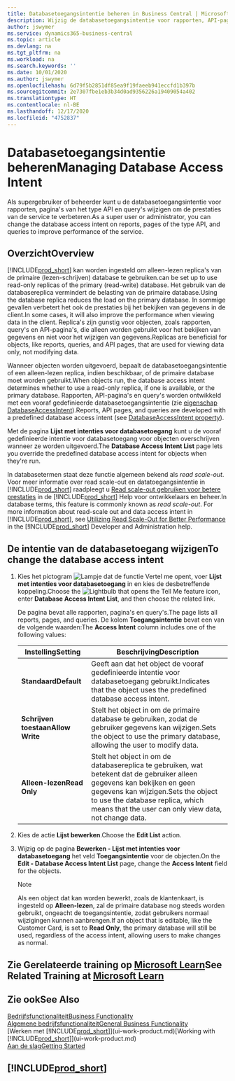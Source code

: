 ```yaml
---
title: Databasetoegangsintentie beheren in Business Central | Microsoft Docs
description: Wijzig de databasetoegangsintentie voor rapporten, API-pagina's en query's.
author: jswymer
ms.service: dynamics365-business-central
ms.topic: article
ms.devlang: na
ms.tgt_pltfrm: na
ms.workload: na
ms.search.keywords: ''
ms.date: 10/01/2020
ms.author: jswymer
ms.openlocfilehash: 6d79f5b2851df85ea9f19faeeb941eccfd1b397b
ms.sourcegitcommit: 2e7307fbe1eb3b34d0ad9356226a19409054a402
ms.translationtype: HT
ms.contentlocale: nl-BE
ms.lasthandoff: 12/17/2020
ms.locfileid: "4752837"
---
```

# <a name="managing-database-access-intent"></a><span data-ttu-id="e806c-103">Databasetoegangsintentie beheren</span><span class="sxs-lookup"><span data-stu-id="e806c-103">Managing Database Access Intent</span></span> 

<span data-ttu-id="e806c-104">Als supergebruiker of beheerder kunt u de databasetoegangsintentie voor rapporten, pagina's van het type API en query's wijzigen om de prestaties van de service te verbeteren.</span><span class="sxs-lookup"><span data-stu-id="e806c-104">As a super user or administrator, you can change the database access intent on reports, pages of the type API, and queries to improve performance of the service.</span></span>

## <a name="overview"></a><span data-ttu-id="e806c-105">Overzicht</span><span class="sxs-lookup"><span data-stu-id="e806c-105">Overview</span></span>

[!INCLUDE[prod_short](includes/prod_short.md)] <span data-ttu-id="e806c-106">kan worden ingesteld om alleen-lezen replica's van de primaire (lezen-schrijven) database te gebruiken.</span><span class="sxs-lookup"><span data-stu-id="e806c-106">can be set up to use read-only replicas of the primary (read-write) database.</span></span> <span data-ttu-id="e806c-107">Het gebruik van de databasereplica vermindert de belasting van de primaire database.</span><span class="sxs-lookup"><span data-stu-id="e806c-107">Using the database replica reduces the load on the primary database.</span></span> <span data-ttu-id="e806c-108">In sommige gevallen verbetert het ook de prestaties bij het bekijken van gegevens in de client.</span><span class="sxs-lookup"><span data-stu-id="e806c-108">In some cases, it will also improve the performance when viewing data in the client.</span></span> <span data-ttu-id="e806c-109">Replica's zijn gunstig voor objecten, zoals rapporten, query's en API-pagina's, die alleen worden gebruikt voor het bekijken van gegevens en niet voor het wijzigen van gegevens.</span><span class="sxs-lookup"><span data-stu-id="e806c-109">Replicas are beneficial for objects, like reports, queries, and API pages, that are used for viewing data only, not modifying data.</span></span>

<span data-ttu-id="e806c-110">Wanneer objecten worden uitgevoerd, bepaalt de databasetoegangsintentie of een alleen-lezen replica, indien beschikbaar, of de primaire database moet worden gebruikt.</span><span class="sxs-lookup"><span data-stu-id="e806c-110">When objects run, the database access intent determines whether to use a read-only replica, if one is available, or the primary database.</span></span> <span data-ttu-id="e806c-111">Rapporten, API-pagina's en query's worden ontwikkeld met een vooraf gedefinieerde databasetoegangsintentie (zie [eigenschap DatabaseAccessIntent](/dynamics365/business-central/dev-itpro/developer/properties/devenv-dataaccessintent-property)).</span><span class="sxs-lookup"><span data-stu-id="e806c-111">Reports, API pages, and queries are developed with a predefined database access intent (see [DatabaseAccessIntent property](/dynamics365/business-central/dev-itpro/developer/properties/devenv-dataaccessintent-property)).</span></span>

<span data-ttu-id="e806c-112">Met de pagina **Lijst met intenties voor databasetoegang** kunt u de vooraf gedefinieerde intentie voor databasetoegang voor objecten overschrijven wanneer ze worden uitgevoerd.</span><span class="sxs-lookup"><span data-stu-id="e806c-112">The **Database Access Intent List** page lets you override the predefined database access intent for objects when they're run.</span></span>

<span data-ttu-id="e806c-113">In databasetermen staat deze functie algemeen bekend als *read scale-out*. Voor meer informatie over read scale-out en datatoegangsintentie in [!INCLUDE[prod_short](includes/prod_short.md)] raadpleegt u [Read scale-out gebruiken voor betere prestaties](/dynamics365/business-central/dev-itpro/administration/database-read-scale-out-overview) in de [!INCLUDE[prod_short](includes/prod_short.md)] Help voor ontwikkelaars en beheer.</span><span class="sxs-lookup"><span data-stu-id="e806c-113">In database terms, this feature is commonly known as *read scale-out*. For more information about read-scale out and data access intent in [!INCLUDE[prod_short](includes/prod_short.md)], see [Utilizing Read Scale-Out for Better Performance](/dynamics365/business-central/dev-itpro/administration/database-read-scale-out-overview) in the [!INCLUDE[prod_short](includes/prod_short.md)] Developer and Administration help.</span></span>

## <a name="to-change-the-database-access-intent"></a><span data-ttu-id="e806c-114">De intentie van de databasetoegang wijzigen</span><span class="sxs-lookup"><span data-stu-id="e806c-114">To change the database access intent</span></span>

1. <span data-ttu-id="e806c-115">Kies het pictogram ![Lampje dat de functie Vertel me opent](media/ui-search/search_small.png "Vertel me wat u wilt doen"), voer **Lijst met intenties voor databasetoegang** in en kies de desbetreffende koppeling.</span><span class="sxs-lookup"><span data-stu-id="e806c-115">Choose the ![Lightbulb that opens the Tell Me feature](media/ui-search/search_small.png "Tell me what you want to do") icon, enter **Database Access Intent List**, and then choose the related link.</span></span>

    <span data-ttu-id="e806c-116">De pagina bevat alle rapporten, pagina's en query's.</span><span class="sxs-lookup"><span data-stu-id="e806c-116">The page lists all reports, pages, and queries.</span></span> <span data-ttu-id="e806c-117">De kolom **Toegangsintentie** bevat een van de volgende waarden:</span><span class="sxs-lookup"><span data-stu-id="e806c-117">The **Access Intent** column includes one of the following values:</span></span>

    |<span data-ttu-id="e806c-118">**Instelling**</span><span class="sxs-lookup"><span data-stu-id="e806c-118">**Setting**</span></span>|<span data-ttu-id="e806c-119">**Beschrijving**</span><span class="sxs-lookup"><span data-stu-id="e806c-119">**Description**</span></span>|  
    |------------|-------------|  
    |<span data-ttu-id="e806c-120">**Standaard**</span><span class="sxs-lookup"><span data-stu-id="e806c-120">**Default**</span></span>|<span data-ttu-id="e806c-121">Geeft aan dat het object de vooraf gedefinieerde intentie voor databasetoegang gebruikt.</span><span class="sxs-lookup"><span data-stu-id="e806c-121">Indicates that the object uses the predefined database access intent.</span></span>|
    |<span data-ttu-id="e806c-122">**Schrijven toestaan**</span><span class="sxs-lookup"><span data-stu-id="e806c-122">**Allow Write**</span></span>|<span data-ttu-id="e806c-123">Stelt het object in om de primaire database te gebruiken, zodat de gebruiker gegevens kan wijzigen.</span><span class="sxs-lookup"><span data-stu-id="e806c-123">Sets the object to use the primary database, allowing the user to modify data.</span></span>|
    |<span data-ttu-id="e806c-124">**Alleen-lezen**</span><span class="sxs-lookup"><span data-stu-id="e806c-124">**Read Only**</span></span>|<span data-ttu-id="e806c-125">Stelt het object in om de databasereplica te gebruiken, wat betekent dat de gebruiker alleen gegevens kan bekijken en geen gegevens kan wijzigen.</span><span class="sxs-lookup"><span data-stu-id="e806c-125">Sets the object to use the database replica, which means that the user can only view data, not change data.</span></span>|

2. <span data-ttu-id="e806c-126">Kies de actie **Lijst bewerken**.</span><span class="sxs-lookup"><span data-stu-id="e806c-126">Choose the **Edit List** action.</span></span>

3. <span data-ttu-id="e806c-127">Wijzig op de pagina **Bewerken - Lijst met intenties voor databasetoegang** het veld **Toegangsintentie** voor de objecten.</span><span class="sxs-lookup"><span data-stu-id="e806c-127">On the **Edit - Database Access Intent List** page, change the **Access Intent** field for the objects.</span></span>

    > [!NOTE]
    > <span data-ttu-id="e806c-128">Als een object dat kan worden bewerkt, zoals de klantenkaart, is ingesteld op **Alleen-lezen**, zal de primaire database nog steeds worden gebruikt, ongeacht de toegangsintentie, zodat gebruikers normaal wijzigingen kunnen aanbrengen.</span><span class="sxs-lookup"><span data-stu-id="e806c-128">If an object that is editable, like the Customer Card, is set to **Read Only**, the primary database will still be used, regardless of the access intent, allowing users to make changes as normal.</span></span>

## <a name="see-related-training-at-microsoft-learn"></a><span data-ttu-id="e806c-129">Zie Gerelateerde training op [Microsoft Learn](/learn/paths/deploy-configure-dynamics-365-business-central/)</span><span class="sxs-lookup"><span data-stu-id="e806c-129">See Related Training at [Microsoft Learn](/learn/paths/deploy-configure-dynamics-365-business-central/)</span></span>

## <a name="see-also"></a><span data-ttu-id="e806c-130">Zie ook</span><span class="sxs-lookup"><span data-stu-id="e806c-130">See Also</span></span>
[<span data-ttu-id="e806c-131">Bedrijfsfunctionaliteit</span><span class="sxs-lookup"><span data-stu-id="e806c-131">Business Functionality</span></span>](across-business-functionality.md)  
[<span data-ttu-id="e806c-132">Algemene bedrijfsfunctionaliteit</span><span class="sxs-lookup"><span data-stu-id="e806c-132">General Business Functionality</span></span>](ui-across-business-areas.md)  
<span data-ttu-id="e806c-133">[Werken met [!INCLUDE[prod_short](includes/prod_short.md)]](ui-work-product.md)</span><span class="sxs-lookup"><span data-stu-id="e806c-133">[Working with [!INCLUDE[prod_short](includes/prod_short.md)]](ui-work-product.md)</span></span>  
[<span data-ttu-id="e806c-134">Aan de slag</span><span class="sxs-lookup"><span data-stu-id="e806c-134">Getting Started</span></span>](product-get-started.md)    

## [!INCLUDE[prod_short](includes/free_trial_md.md)]  
